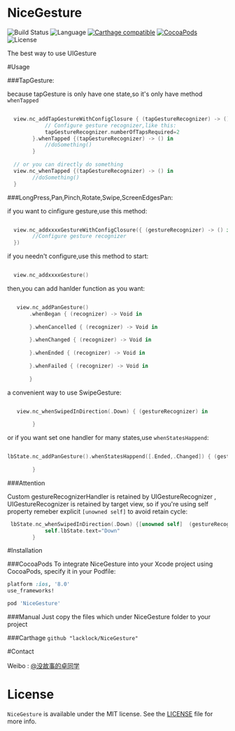 # NiceGesture
![Build Status](https://travis-ci.org/lacklock/NiceGesture.svg?branch=master)
![Language](https://img.shields.io/badge/language-Swift%202.2-orange.svg)
[![Carthage compatible](https://img.shields.io/badge/Carthage-compatible-4BC51D.svg?style=flat)](https://github.com/Carthage/Carthage)
[![CocoaPods](https://img.shields.io/cocoapods/v/NiceGesture.svg?style=flat)](http://cocoadocs.org/docsets/NiceGesture/)
![License](https://img.shields.io/github/license/mashape/apistatus.svg)

The best way to use UIGesture


#Usage

###TapGesture:

because tapGesture is only have one state,so it's only have method <code>whenTapped</code>

```swift

  view.nc_addTapGestureWithConfigClosure { (tapGestureRecognizer) -> () in
            // Configure gesture recognizer,like this:
            tapGestureRecognizer.numberOfTapsRequired=2
        }.whenTapped {(tapGestureRecognizer) -> () in
            //doSomething()
        }
        
  // or you can directly do something 
  view.nc_whenTapped {(tapGestureRecognizer) -> () in
        //doSomething()
  }

```

###LongPress,Pan,Pinch,Rotate,Swipe,ScreenEdgesPan:

if you want to cinfigure gesture,use this method:

```swift

  view.nc_addxxxxGestureWithConfigClosure({ (gestureRecognizer) -> () in
        //Configure gesture recognizer
  })

```
if you needn't configure,use this method to start:

```swift

  view.nc_addxxxxGesture()

```

then,you can add hanlder function as you want:


```swift

   view.nc_addPanGesture()
       .whenBegan { (recognizer) -> Void in
            
       }.whenCancelled { (recognizer) -> Void in
            
       }.whenChanged { (recognizer) -> Void in
            
       }.whenEnded { (recognizer) -> Void in
            
       }.whenFailed { (recognizer) -> Void in
            
       }

```

a convenient way to use SwipeGesture: 


```swift

   view.nc_whenSwipedInDirection(.Down) { (gestureRecognizer) in
            
        }

```

or if you want set one handler for many states,use <code>whenStatesHappend</code>:

```swift

lbState.nc_addPanGesture().whenStatesHappend([.Ended,.Changed]) { (gestureRecognizer) -> Void in
            
        }

```

###Attention

Custom gestureRecognizerHandler is retained by UIGestureRecognizer , UIGestureRecognizer is retained by target view, so if you're using self property remeber  explicit <code>[unowned self]</code> to avoid retain cycle:

```swift
 lbState.nc_whenSwipedInDirection(.Down) {[unowned self]  (gestureRecognizer) in
            self.lbState.text="Down"
        }

```
#Installation

###CocoaPods
To integrate NiceGesture into your Xcode project using CocoaPods, specify it in your Podfile:
``` ruby
platform :ios, '8.0'
use_frameworks!

pod 'NiceGesture'
```
###Manual
Just copy the files which under NiceGesture folder to your project

###Carthage
<code>github "lacklock/NiceGesture"</code>

#Contact

Weibo : [@没故事的卓同学](http://weibo.com/1926303682)

# License

`NiceGesture` is available under the MIT license. See the [LICENSE](./LICENSE) file for more info.